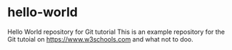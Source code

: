 # hello-world
Hello World repository for Git tutorial
This is an example repository for the Git tutoial on https://www.w3schools.com and what not to doo. 


